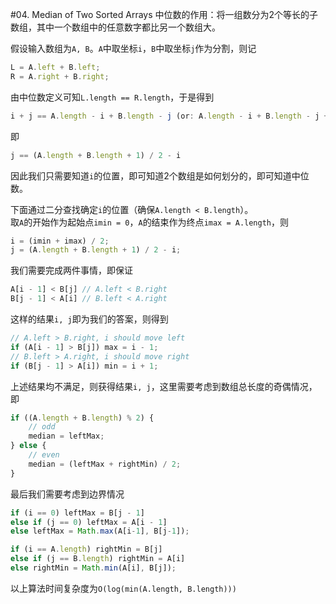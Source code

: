 #04. Median of Two Sorted Arrays
中位数的作用：将一组数分为2个等长的子数组，其中一个数组中的任意数字都比另一个数组大。

假设输入数组为`A, B`。`A`中取坐标`i`，`B`中取坐标`j`作为分割，则记  
```javascript
L = A.left + B.left;
R = A.right + B.right;
```  
由中位数定义可知`L.length == R.length`，于是得到  
```javascript
i + j == A.length - i + B.length - j (or: A.length - i + B.length - j + 1)
```
即
```javascript
j == (A.length + B.length + 1) / 2 - i
```
因此我们只需要知道`i`的位置，即可知道2个数组是如何划分的，即可知道中位数。

下面通过二分查找确定`i`的位置（确保`A.length < B.length`）。  
取`A`的开始作为起始点`imin = 0`，`A`的结束作为终点`imax = A.length`，则  
```javascript
i = (imin + imax) / 2;
j = (A.length + B.length + 1) / 2 - i;
```
我们需要完成两件事情，即保证
```javascript
A[i - 1] < B[j] // A.left < B.right
B[j - 1] < A[i] // B.left < A.right
```
这样的结果`i, j`即为我们的答案，则得到
```javascript
// A.left > B.right, i should move left
if (A[i - 1] > B[j]) max = i - 1;
// B.left > A.right, i should move right
if (B[j - 1] > A[i]) min = i + 1;
```
上述结果均不满足，则获得结果`i, j`，这里需要考虑到数组总长度的奇偶情况，即
```javascript
if ((A.length + B.length) % 2) {
    // odd
    median = leftMax;
} else {
    // even
    median = (leftMax + rightMin) / 2;
}
```
最后我们需要考虑到边界情况
```javascript
if (i == 0) leftMax = B[j - 1]
else if (j == 0) leftMax = A[i - 1]
else leftMax = Math.max(A[i-1], B[j-1]);

if (i == A.length) rightMin = B[j]
else if (j == B.length) rightMin = A[i]
else rightMin = Math.min(A[i], B[j]);
```
以上算法时间复杂度为`O(log(min(A.length, B.length)))`